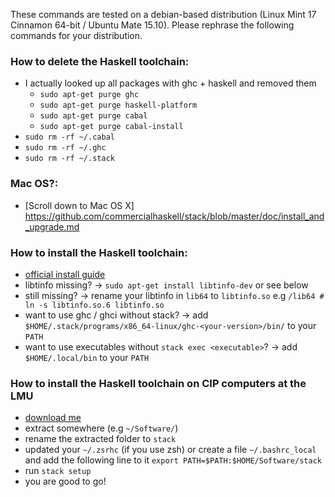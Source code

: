These commands are tested on a debian-based distribution (Linux Mint 17 Cinnamon 64-bit / Ubuntu Mate 15.10). Please rephrase the following commands for your distribution.

### How to delete the Haskell toolchain:

 * I actually looked up all packages with ghc + haskell and removed them
   * `sudo apt-get purge ghc`
   * `sudo apt-get purge haskell-platform`
   * `sudo apt-get purge cabal`
   * `sudo apt-get purge cabal-install`
 * `sudo rm -rf ~/.cabal`
 * `sudo rm -rf ~/.ghc`
 * `sudo rm -rf ~/.stack`

### Mac OS?:
 * [Scroll down to Mac OS X] https://github.com/commercialhaskell/stack/blob/master/doc/install_and_upgrade.md

### How to install the Haskell toolchain:

 * [official install guide](https://github.com/commercialhaskell/stack/blob/master/doc/GUIDE.md)
 * libtinfo missing? -> `sudo apt-get install libtinfo-dev` or see below
 * still missing? -> rename your libtinfo in `lib64` to `libtinfo.so` e.g `/lib64 # ln -s libtinfo.so.6 libtinfo.so`
 * want to use ghc / ghci without stack? -> add `$HOME/.stack/programs/x86_64-linux/ghc-<your-version>/bin/` to your `PATH`
 * want to use executables without `stack exec <executable>`? -> add `$HOME/.local/bin` to your `PATH`

### How to install the Haskell toolchain on CIP computers at the LMU

 * [download me](https://www.stackage.org/stack/linux-x86_64)
 * extract somewhere (e.g `~/Software/`)
 * rename the extracted folder to `stack`
 * updated your `~/.zsrhc` (if you use zsh) or create a file `~/.bashrc_local` and add the following line to it
   `export PATH=$PATH:$HOME/Software/stack`
 * run `stack setup`
 * you are good to go!
